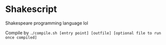 # Shakescript
Shakespeare programming language lol

Compile by `./compile.sh [entry point] [outfile] [optional file to run once compiled]`
